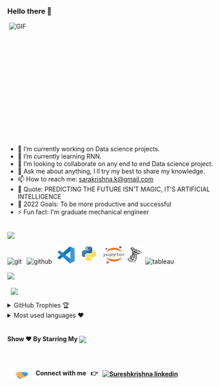 ### Hello there 👋

<img align= "right" alt="GIF" width="500px" height="280px" src="https://github.com/Sureshkrishh/Sureshkrishh/blob/main/Images/profile.gif/">

- 🔭 I’m currently working on Data science projects.
- 🌱 I’m currently learning RNN.
- 👯 I’m looking to collaborate on any end to end Data science project.
- 💬 Ask me about anything, I ll try my best to share my knowledge.
- 📫 How to reach me: sarakrishna.k@gmail.com
- 💭 Quote: PREDICTING THE FUTURE ISN’T MAGIC, IT’S ARTIFICIAL INTELLIGENCE 
- 🥅 2022 Goals: To be more productive and successful 
- ⚡ Fun fact: I'm graduate mechanical engineer

<br>
<img height="30" src="https://img.shields.io/badge/Languages and  tools- 🧮-lightblue.svg?&style=for-the-badge&logo=KushalDas&logoColor=blue" />
<p align="left"><img src="https://www.vectorlogo.zone/logos/git-scm/git-scm-icon.svg" alt="git" width="40" height="40"/> &nbsp;
<img alt="github"  src="https://img.icons8.com/ios-glyphs/240/000000/github.png"width="40" height="40"> &nbsp;
<img src="https://github.com/devicons/devicon/blob/master/icons/vscode/vscode-original.svg" alt="vscode" width="40" height="40"/>&nbsp;&nbsp;
<img src="https://github.com/Kushal997-das/Kushal997-das/blob/master/Profile%20generator/python-original.svg" alt="python" width="40" height="40"/> &nbsp;
<img alt="jupyter"  src="https://github.com/devicons/devicon/blob/master/icons/jupyter/jupyter-original-wordmark.svg"width="50" height="40" /> 
<img src="https://github.com/devicons/devicon/blob/master/icons/microsoftsqlserver/microsoftsqlserver-plain.svg" alt="mssql" width="40" height="40"/> 
<img src="https://cdn.worldvectorlogo.com/logos/tableau-software.svg" alt="tableau" width="40" height="40"/><br>
    
<br>
<img height="27" src="https://img.shields.io/badge/Suresh Krishna's GitHub Status- 📈-lightgreen.svg?&style=for-the-badge&logo=KushalDas&logoColor=blue" />
<p>
</p>
<p>&nbsp;
<img align="center" src="https://github-readme-streak-stats.herokuapp.com/?user=Sureshkrishh&theme=radical&custom_title=streak-stats&hide_border=true&layout=compact" />
<details align="left">
<summary>GitHub Trophies 🏆</summary>
<p align="left">
  <a href="https://github.com/ryo-ma/github-profile-trophy" target="_blank">
    <img src="https://github-profile-trophy.vercel.app/?username=Sureshkrishh&theme=gruvbox&layout=compact&title_color=00FF00"/>
  </a>
</p>
</details>
    
<details>
  <summary>Most used languages ❤️ </summary>
  <p><img align="left" src="https://github-readme-stats.vercel.app/api/top-langs/?username=Sureshkrishh&title_color=FF69B4&custom_title=Most Used Languages :D &layout=compact&theme=highcontrast&langs_count=10" alt="Sureshkrishh" /></p>
</details> 
    
<br>
<h4 align="left">
Show ❤️ By Starring My <a href='https://github.com/Sureshkrishh?tab=repositories'>
<img align='center'  height="22" src="https://img.shields.io/badge/Repos!😊-lightpink.svg?&style=for-the-badge&logo=Sureshkrishh&logoColor=blue" />
</a></h4>
<br>

<h4 align="left">
    <img align="center" src="https://github.com/Kushal997-das/Kushal997-das/blob/master/Profile%20generator/Handshake.gif" height="30px">Connect with me &nbsp; 👉 &nbsp;  
        <a href="https://www.linkedin.com/in/sureshkrishh/">
        <img align="center"src="https://cdn.jsdelivr.net/npm/simple-icons@v3/icons/linkedin.svg" alt="Sureshkrishna linkedin" width="24px" />
    </a>
</h4> 
